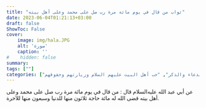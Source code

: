 ```yaml
---
title: "ثواب من قال في يوم مائة مرة رب صل على محمد وعلى أهل بيته"
date: 2023-06-04T01:21:13+03:00
draft: false
ShowToc: False
cover:
    image: img/hala.JPG
    alt: 'صورة'
    caption: ''
#    hidden: false
summary: 
tags: [""]
categories: ["الدعاء والذكر", "حب أهل البيت عليهم السلام وزيارتهم وحقوقهم"]
---
```

عن أبي
عبد الله عليه‌السلام قال : من قال في يوم مائة مرة رب صل على محمد وعلى أهل
بيته قضى الله له مائة حاجة ثلاثون منها للدنيا وسبعون منها للآخرة.

